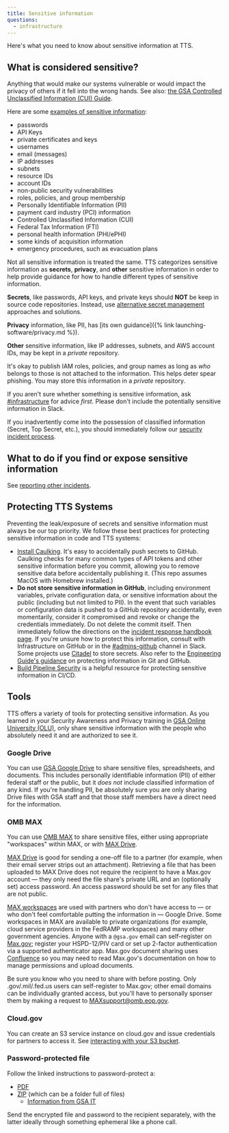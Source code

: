 ```yaml
---
title: Sensitive information
questions:
  - infrastructure
---
```


Here's what you need to know about sensitive information at TTS.

## What is considered sensitive?

Anything that would make our systems vulnerable or would impact the privacy of others if it fell into the wrong hands. See also: [the GSA Controlled Unclassified Information (CUI) Guide](https://insite.gsa.gov/employee-resources/information-technology/security-and-privacy/controlled-unclassified-information-cui/cui-guide).

Here are some [examples of sensitive information](https://github.com/18F/aws-admin/issues/92#issuecomment-768332113):

- passwords
- API Keys
- private certificates and keys
- usernames
- email (messages)
- IP addresses
- subnets
- resource IDs
- account IDs
- non-public security vulnerabilities
- roles, policies, and group membership
- Personally Identifiable Information (PII)
- payment card industry (PCI) information
- Controlled Unclassified Information (CUI)
- Federal Tax Information (FTI)
- personal health information (PHI/ePHI)
- some kinds of acquisition information
- emergency procedures, such as evacuation plans

Not all sensitive information is treated the same. TTS categorizes sensitive
information as **secrets**, **privacy**, and **other** sensitive information in
order to help provide guidance for how to handle different types of sensitive
information.

**Secrets**, like passwords, API keys, and private keys should **NOT** be keep
in source code repositories. Instead, use [alternative secret
management](#tools) approaches and solutions.

**Privacy** information, like PII, has [its own guidance]({% link launching-software/privacy.md %}).

**Other** sensitive information, like IP addresses, subnets, and AWS account
IDs, may be kept in a _private_ repository.

It's okay to publish IAM roles, policies, and group names as long as _who_
belongs to those is not attached to the information. This helps deter spear
phishing. You may store this information in a _private_ repository.

If you aren't sure whether something is sensitive information, ask
[#infrastructure](https://gsa-tts.slack.com/messages/infrastructure) for advice
_first_. Please don't include the potentially sensitive information in Slack.

If you inadvertently come into the possession of classified information (Secret,
Top Secret, etc.), you should immediately follow our [security incident
process]({{site.baseurl}}/security-incidents/).

## What to do if you find or expose sensitive information

See [reporting other incidents]({{site.baseurl}}/security-incidents/#reporting-other-incidents).

## Protecting TTS Systems

Preventing the leak/exposure of secrets and sensitive information must always be our top priority. We follow these best practices for protecting sensitive information in code and TTS systems:

- [Install Caulking](https://github.com/cloud-gov/caulking).
  It's easy to accidentally push secrets to GitHub. Caulking checks for many common types of API tokens
  and other sensitive information before you commit, allowing you to remove sensitive data before
  accidentally publishing it. (This repo assumes MacOS with Homebrew installed.)
- **Do not store sensitive information in GitHub**, including environment variables, private configuration data, or sensitive information about the public (including but not limited to PII). In the event that such variables or configuration data is pushed to a GitHub repository accidentally, even momentarily, consider it compromised and revoke or change the credentials immediately. Do not delete the commit itself. Then immediately follow the directions on the [incident response handbook page]({{site.baseurl}}/security-incidents). If you're unsure how to protect this information, consult with Infrastructure on GitHub or in the [#admins-github](https://gsa-tts.slack.com/messages/admins-github/) channel in Slack. Some projects use [Citadel](https://github.com/poise/citadel) to store secrets. Also refer to the [Engineering Guide's guidance](https://engineering.18f.gov/workflow/) on protecting information in Git and GitHub.
- [Build Pipeline Security](https://sprocketfox.io/xssfox/2021/01/18/pipeline/) is a helpful resource for protecting sensitive information in CI/CD.

## Tools

TTS offers a variety of tools for protecting sensitive information. As you learned in your Security Awareness and Privacy training in [GSA Online University (OLU)](https://gsaolu.gsa.gov), only share sensitive information with the people who absolutely need it and are authorized to see it.

### Google Drive

You can use [GSA Google Drive](../google-drive/) to share sensitive files, spreadsheets, and documents. This includes personally identifiable information (PII) of either federal staff or the public, but it _does not_ include classified information of any kind. If you're handling PII, be absolutely sure you are only sharing Drive files with GSA staff and that those staff members have a direct need for the information.

### OMB MAX

You can use [OMB MAX](https://max.omb.gov/) to share sensitive files, either using appropriate "workspaces" within MAX, or with [MAX Drive](https://drive.max.gov/).

[MAX Drive](https://drive.max.gov/) is good for sending a one-off file to a partner (for example, when their email server strips out an attachment). Retrieving a file that has been uploaded to MAX Drive does not require the recipient to have a Max.gov account — they only need the file share's private URL and an (optionally set) access password. An access password should be set for any files that are not public.

[MAX workspaces](https://community.max.gov/pages/viewpage.action?pageId=177209586) are used with partners who don't have access to — or who don't feel comfortable putting the information in — Google Drive. Some workspaces in MAX are available to private organizations (for example, cloud service providers in the FedRAMP workspaces) and many other government agencies. Anyone with a `@gsa.gov` email can self-register on [Max.gov](https://portal.max.gov/portal/home); register your HSPD-12/PIV card or set up 2-factor authentication via a supported authenticator app. Max.gov document sharing uses [Confluence](https://www.atlassian.com/software/confluence) so you may need to read Max.gov's documentation on how to manage permissions and upload documents.

Be sure you know who you need to share with before posting. Only .gov/.mil/.fed.us users can self-register to Max.gov; other email domains can be individually granted access, but you'll have to personally sponser them by making a request to MAXsupport@omb.eop.gov.

### Cloud.gov

You can create an S3 service instance on cloud.gov and issue credentials for partners to access it. See [interacting with your S3 bucket](https://cloud.gov/docs/services/s3/#interacting-with-your-s3-bucket-from-outside-cloud-gov).

### Password-protected file

Follow the linked instructions to password-protect a:

- [PDF](https://support.apple.com/guide/preview/password-protect-a-pdf-prvw587dd90f/mac)
- [ZIP](https://osxdaily.com/2012/01/07/set-zip-password-mac-os-x/) (which can be a folder full of files)
  - [Information from GSA IT](https://insite.gsa.gov/employee-resources/information-technology/do-it-yourself-self-help/google-g-suite-apps/email-with-gmail/how-to-create-fipscompliant-zip-files)

Send the encrypted file and password to the recipient separately, with the latter ideally through something ephemeral like a phone call.

